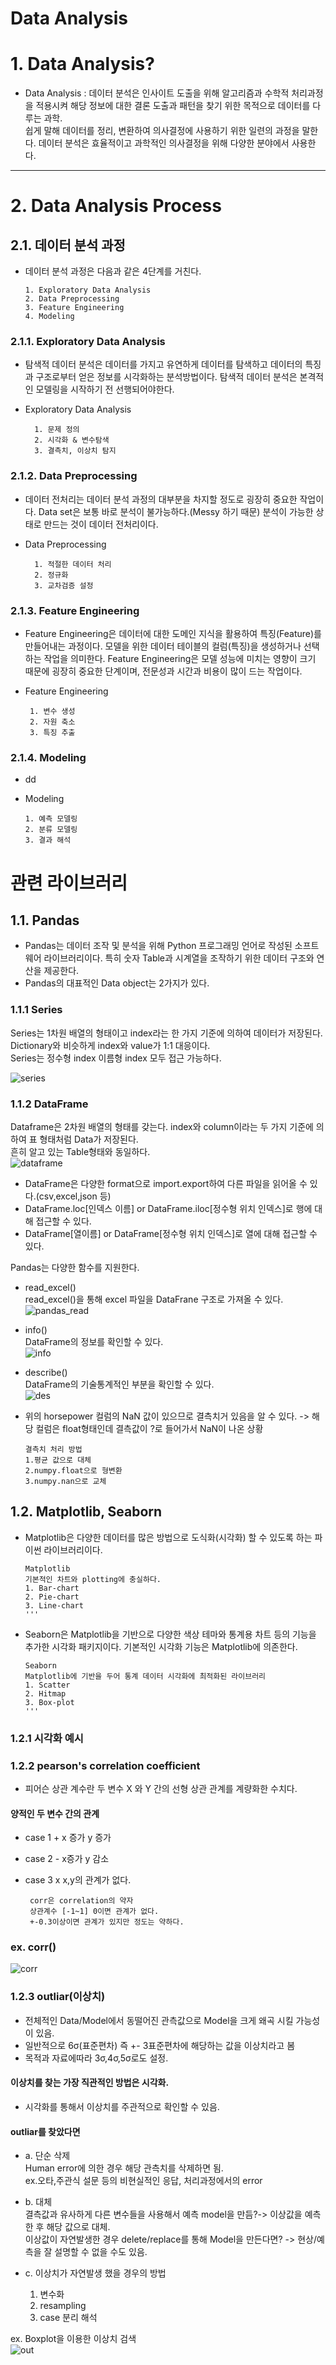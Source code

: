  Data Analysis
 ======================

# 1. Data Analysis?
- Data Analysis : 데이터 분석은 인사이트 도출을 위해 알고리즘과 수학적 처리과정을 적용시켜 해당 정보에 대한 결론 도출과 패턴을 찾기 위한 목적으로 데이터를 다루는 과학.
<br>쉽게 말해 데이터를 정리, 변환하여 의사결정에 사용하기 위한 일련의 과정을 말한다. 데이터 분석은 효율적이고 과학적인 의사결정을 위해 다양한 분야에서 사용한다.

****
# 2. Data Analysis Process
## 2.1. 데이터 분석 과정
- 데이터 분석 과정은 다음과 같은 4단계를 거친다.

      1. Exploratory Data Analysis
      2. Data Preprocessing
      3. Feature Engineering
      4. Modeling
   
### 2.1.1. Exploratory Data Analysis
- 탐색적 데이터 분석은 데이터를 가지고 유연하게 데이터를 탐색하고 데이터의 특징과 구조로부터 얻은 정보를 시각화하는 분석방법이다. 탐색적 데이터 분석은 본격적인 모델링을 시작하기 전 선행되어야한다.

- Exploratory Data Analysis
  
        1. 문제 정의 
        2. 시각화 & 변수탐색
        3. 결측치, 이상치 탐지
  
### 2.1.2. Data Preprocessing
- 데이터 전처리는 데이터 분석 과정의 대부분을 차지할 정도로 굉장히 중요한 작업이다. Data set은 보통 바로 분석이 불가능하다.(Messy 하기 때문) 분석이 가능한 상태로 만드는 것이 데이터 전처리이다. 

- Data Preprocessing
   
        1. 적절한 데이터 처리
        2. 정규화
        3. 교차검증 설정
 
### 2.1.3. Feature Engineering
- Feature Engineering은 데이터에 대한 도메인 지식을 활용하여 특징(Feature)를 만들어내는 과정이다. 모델을 위한 데이터 테이블의 컬럼(특징)을 생성하거나 선택하는 작업을 의미한다. Feature Engineering은 모델 성능에 미치는 영향이 크기 때문에 굉장히 중요한 단계이며, 전문성과 시간과 비용이 많이 드는 작업이다.

- Feature Engineering  
 
       1. 변수 생성
       2. 자원 축소
       3. 특징 추출 
    
### 2.1.4. Modeling
- dd

- Modeling  
 
      1. 예측 모델링
      2. 분류 모델링
      3. 결과 해석 
    
 # 관련 라이브러리
 ## 1.1. Pandas
 - Pandas는 데이터 조작 및 분석을 위해 Python 프로그래밍 언어로 작성된 소프트웨어 라이브러리이다. 특히 숫자 Table과 시계열을 조작하기 위한 데이터 구조와 연산을 제공한다.
 - Pandas의 대표적인 Data object는 2가지가 있다.
 
  ### 1.1.1 Series 
  Series는 1차원 배열의 형태이고 index라는 한 가지 기준에 의하여 데이터가 저장된다.<br>
  Dictionary와 비슷하게 index와 value가 1:1 대응이다.<br>
  Series는 정수형 index 이름형 index 모두 접근 가능하다.<br>

![series](https://user-images.githubusercontent.com/81912557/137123437-69851aac-39ec-403a-88d5-7d6092a40270.PNG)
       
  ### 1.1.2 DataFrame
  Dataframe은 2차원 배열의 형태를 갖는다. index와 column이라는 두 가지 기준에 의하여 표 형태처럼 Data가 저장된다.<br>
  흔히 알고 있는 Table형태와 동일하다.<br>
![dataframe](https://user-images.githubusercontent.com/81912557/137123523-056f23e0-c8fc-44eb-b250-9e70a96ef0a7.PNG)<br>
- DataFrame은 다양한 format으로 import.export하여 다른 파일을 읽어올 수 있다.(csv,excel,json 등)
- DataFrame.loc[인덱스 이름] or DataFrame.iloc[정수형 위치 인덱스]로 행에 대해 접근할 수 있다.
- DataFrame[열이름] or DataFrame[정수형 위치 인덱스]로 열에 대해 접근할 수 있다.<br>

Pandas는 다양한 함수를 지원한다.<br>

- read_excel()<br>
read_excel()을 통해 excel 파일을 DataFrane 구조로 가져올 수 있다.
![pandas_read](https://user-images.githubusercontent.com/81912557/137126426-fee00fd3-5ac0-44a7-a1d1-bad6c9b8fad3.PNG)
- info()<br>
DataFrame의 정보를 확인할 수 있다.<br>
![info](https://user-images.githubusercontent.com/81912557/137126512-574864c4-63e2-4bf1-a69e-2a75e05f13bd.PNG)
- describe()<br>
DataFrame의 기술통계적인 부분을 확인할 수 있다.<br>
![des](https://user-images.githubusercontent.com/81912557/137126481-141b2df1-43e1-49e6-88e8-c0f24bcbde74.PNG)<br>

- 위의 horsepower 컬럼의 NaN 값이 있으므로 결측치거 있음을 알 수 있다. -> 해당 컬럼은 float형태인데 결측값이 ?로 들어가서 NaN이 나온 상황

      결측치 처리 방법
      1.평균 값으로 대체
      2.numpy.float으로 형변환
      3.numpy.nan으로 교체

  
           
 ## 1.2. Matplotlib, Seaborn
 - Matplotlib은 다양한 데이터를 많은 방법으로 도식화(시각화) 할 수 있도록 하는 파이썬 라이브러리이다.<br>
 
       Matplotlib
       기본적인 차트와 plotting에 충실하다.
       1. Bar-chart
       2. Pie-chart
       3. Line-chart
       '''
 - Seaborn은 Matplotlib을 기반으로 다양한 색상 테마와 통계용 차트 등의 기능을 추가한 시각화 패키지이다. 기본적인 시각화 기능은 Matplotlib에 의존한다. 
 
       Seaborn
       Matplotlib에 기반을 두어 통계 데이터 시각화에 최적화된 라이브러리
       1. Scatter
       2. Hitmap
       3. Box-plot
       '''
### 1.2.1 시각화 예시
### 1.2.2 pearson's correlation coefficient
- 피어슨 상관 계수란 두 변수 X 와 Y 간의 선형 상관 관계를 계량화한 수치다.
#### 양적인 두 변수 간의 관계
- case 1 + x 증가 y 증가
- case 2 - x증가 y 감소
- case 3 x x,y의 관계가 없다.

       corr은 correlation의 약자
       상관계수 [-1~1] 0이면 관계가 없다.
       +-0.3이상이면 관계가 있지만 정도는 약하다.
       
### ex. corr()<br>

![corr](https://user-images.githubusercontent.com/81912557/137142706-d95a6e10-0cfd-46be-8671-a2307ab4e35e.PNG)



### 1.2.3 outliar(이상치)
- 전체적인 Data/Model에서 동떨어진 관측값으로 Model을 크게 왜곡 시킬 가능성이 있음.
- 일반적으로 6σ(표준편차) 즉 +- 3표준편차에 해당하는 값을 이상치라고 봄
- 목적과 자료에따라 3σ,4σ,5σ로도 설정.

#### 이상치를 찾는 가장 직관적인 방법은 시각화.
- 시각화를 통해서 이상치를 주관적으로 확인할 수 있음.

#### outliar를 찾았다면
- a. 단순 삭제<br>
  Human error에 의한 경우 해당 관측치를 삭제하면 됨.<br>
  ex.오타,주관식 설문 등의 비현실적인 응답, 처리과정에서의 error<br>
  
- b. 대체<br>
  결측값과 유사하게 다른 변수들을 사용해서 예측 model을 만듬?-> 이상값을 예측한 후 해당 값으로 대체.<br>
  이상값이 자연발생한 경우 delete/replace를 통해 Model을 만든다면? -> 현상/예측을 잘 설명할 수 없을 수도 있음.<br>
  
- c. 이상치가 자연발생 했을 경우의 방법<br>
  1. 변수화<br>
  2. resampling<br>
  3. case 분리 해석<br>

ex. Boxplot을 이용한 이상치 검색<br>
![out](https://user-images.githubusercontent.com/81912557/137131457-4417ce30-8a57-46f9-bda9-f261ae6b7579.PNG)




